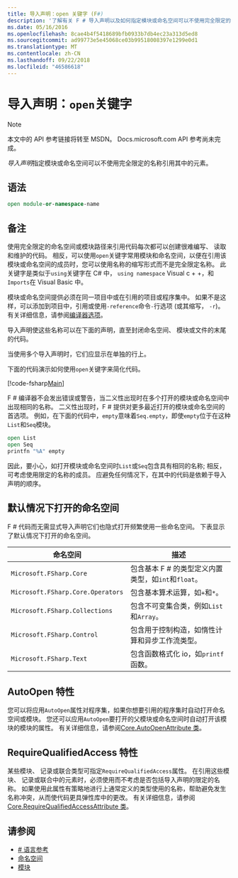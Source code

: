 ```yaml
---
title: 导入声明：open 关键字 (F#)
description: '了解有关 F # 导入声明以及如何指定模块或命名空间可以不使用完全限定的名称引用其中的元素。'
ms.date: 05/16/2016
ms.openlocfilehash: 8cae4b4f5418689bfb0933b7db4ec23a313d5ed8
ms.sourcegitcommit: ad99773e5e45068ce03b99518008397e1299e0d1
ms.translationtype: MT
ms.contentlocale: zh-CN
ms.lasthandoff: 09/22/2018
ms.locfileid: "46586618"
---
```

# <a name="import-declarations-the-open-keyword"></a>导入声明：`open`关键字

> [!NOTE]
本文中的 API 参考链接将转至 MSDN。  Docs.microsoft.com API 参考尚未完成。

*导入声明*指定模块或命名空间可以不使用完全限定的名称引用其中的元素。

## <a name="syntax"></a>语法

```fsharp
open module-or-namespace-name
```

## <a name="remarks"></a>备注

使用完全限定的命名空间或模块路径来引用代码每次都可以创建很难编写、 读取和维护的代码。 相反，可以使用`open`关键字常用模块和命名空间，以便在引用该模块或命名空间的成员时，您可以使用名称的缩写形式而不是完全限定名称。 此关键字是类似于`using`关键字在 C# 中， `using namespace` Visual c + +，和`Imports`在 Visual Basic 中。

模块或命名空间提供必须在同一项目中或在引用的项目或程序集中。 如果不是这样，可以添加到项目中，引用或使用`-reference`命令`-`行选项 (或其缩写， `-r`)。 有关详细信息，请参阅[编译器选项](compiler-options.md)。

导入声明使这些名称可以在下面的声明，直至封闭命名空间、 模块或文件的末尾的代码。

当使用多个导入声明时，它们应显示在单独的行上。

下面的代码演示如何使用`open`关键字来简化代码。

[!code-fsharp[Main](../../../samples/snippets/fsharp/lang-ref-2/snippet6801.fs)]

F # 编译器不会发出错误或警告，当二义性出现时在多个打开的模块或命名空间中出现相同的名称。 二义性出现时，F # 提供对更多最近打开的模块或命名空间的首选项。 例如，在下面的代码中，`empty`意味着`Seq.empty`，即使`empty`位于在这种`List`和`Seq`模块。

```fsharp
open List
open Seq
printfn "%A" empty
```

因此，要小心，如打开模块或命名空间时`List`或`Seq`包含具有相同的名称; 相反，可考虑使用限定的名称的成员。 应避免任何情况下，在其中的代码是依赖于导入声明的顺序。

## <a name="namespaces-that-are-open-by-default"></a>默认情况下打开的命名空间

F # 代码而无需显式导入声明它们也隐式打开频繁使用一些命名空间。 下表显示了默认情况下打开的命名空间。

|命名空间|描述|
|---------|-----------|
|`Microsoft.FSharp.Core`|包含基本 F # 的类型定义内置类型，如`int`和`float`。|
|`Microsoft.FSharp.Core.Operators`|包含基本算术运算，如`+`和`*`。|
|`Microsoft.FSharp.Collections`|包含不可变集合类，例如`List`和`Array`。|
|`Microsoft.FSharp.Control`|包含用于控制构造，如惰性计算和异步工作流类型。|
|`Microsoft.FSharp.Text`|包含函数格式化 io，如`printf`函数。|

## <a name="autoopen-attribute"></a>AutoOpen 特性

您可以将应用`AutoOpen`属性对程序集，如果你想要引用的程序集时自动打开命名空间或模块。 您还可以应用`AutoOpen`要打开的父模块或命名空间时自动打开该模块的模块的属性。 有关详细信息，请参阅[Core.AutoOpenAttribute 类](https://msdn.microsoft.com/visualfsharpdocs/conceptual/core.autoopenattribute-class-%5bfsharp%5d)。

## <a name="requirequalifiedaccess-attribute"></a>RequireQualifiedAccess 特性

某些模块、 记录或联合类型可指定`RequireQualifiedAccess`属性。 在引用这些模块、 记录或联合中的元素时，必须使用而不考虑是否包括导入声明的限定的名称。 如果使用此属性有策略地进行上通常定义的类型使用的名称，帮助避免发生名称冲突，从而使代码更具弹性库中的更改。 有关详细信息，请参阅[Core.RequireQualifiedAccessAttribute 类](https://msdn.microsoft.com/visualfsharpdocs/conceptual/core.requirequalifiedaccessattribute-class-%5Bfsharp%5D)。

## <a name="see-also"></a>请参阅

- [# 语言参考](index.md)
- [命名空间](namespaces.md)
- [模块](modules.md)
